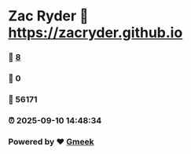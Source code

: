 # Zac Ryder :link: https://zacryder.github.io 
### :page_facing_up: [8](https://zacryder.github.io/tag.html) 
### :speech_balloon: 0 
### :hibiscus: 56171 
### :alarm_clock: 2025-09-10 14:48:34 
### Powered by :heart: [Gmeek](https://github.com/Meekdai/Gmeek)
